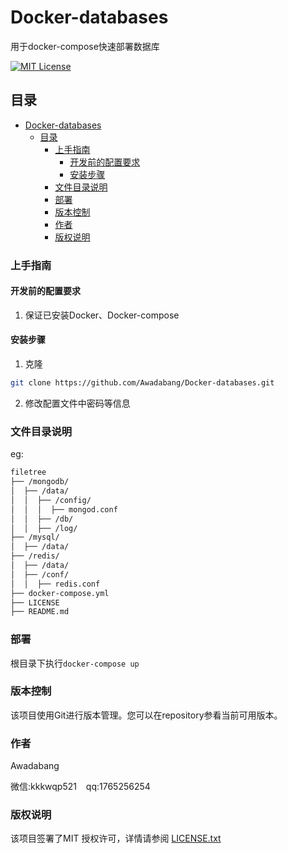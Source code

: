 # Docker-databases

用于docker-compose快速部署数据库

<!-- PROJECT SHIELDS -->

[![MIT License][license-shield]][license-url]

<!-- PROJECT LOGO -->
## 目录

- [Docker-databases](#docker-databases)
  - [目录](#目录)
    - [上手指南](#上手指南)
      - [开发前的配置要求](#开发前的配置要求)
      - [安装步骤](#安装步骤)
    - [文件目录说明](#文件目录说明)
    - [部署](#部署)
    - [版本控制](#版本控制)
    - [作者](#作者)
    - [版权说明](#版权说明)

### 上手指南

#### 开发前的配置要求

1. 保证已安装Docker、Docker-compose

#### 安装步骤

1. 克隆

```sh
git clone https://github.com/Awadabang/Docker-databases.git
```

2. 修改配置文件中密码等信息

### 文件目录说明

eg:

```bash
filetree 
├── /mongodb/
│  ├── /data/
│  │  ├── /config/
│  │  │  ├── mongod.conf
│  │  ├── /db/
│  │  ├── /log/
├── /mysql/
│  ├── /data/
├── /redis/
│  ├── /data/
│  ├── /conf/
│  │  ├── redis.conf
├── docker-compose.yml
├── LICENSE
├── README.md
```

### 部署

根目录下执行`docker-compose up`

### 版本控制

该项目使用Git进行版本管理。您可以在repository参看当前可用版本。

### 作者

Awadabang

微信:kkkwqp521  &ensp; qq:1765256254

### 版权说明

该项目签署了MIT 授权许可，详情请参阅 [LICENSE.txt](https://github.com/Awadabang/Docker-databases/blob/main/LICENSE)

<!-- links -->
[license-shield]: https://img.shields.io/github/license/shaojintian/Best_README_template.svg?style=flat-square
[license-url]: https://github.com/Awadabang/Docker-databases/blob/main/LICENSE
